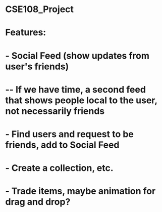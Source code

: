 # CSE108_Project

# Features:
# - Social Feed (show updates from user's friends)
# -- If we have time, a second feed that shows people local to the user, not necessarily friends
# - Find users and request to be friends, add to Social Feed
# - Create a collection, etc.
# - Trade items, maybe animation for drag and drop?
